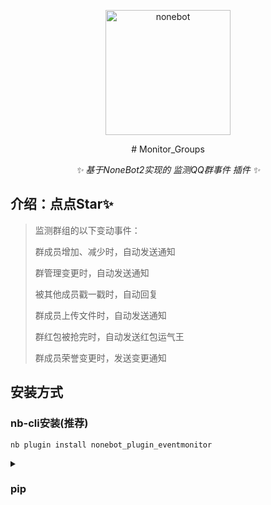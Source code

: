<p align="center">
  <a href="https://v2.nonebot.dev/"><img src="https://v2.nonebot.dev/logo.png" width="200" height="200" alt="nonebot"></a>
</p>


<div align="center">
# Monitor_Groups

_✨ 基于NoneBot2实现的 监测QQ群事件 插件 ✨_

</div>

## 介绍：点点Star✨
> 监测群组的以下变动事件：
>
> 群成员增加、减少时，自动发送通知
>
> 群管理变更时，自动发送通知
>
> 被其他成员戳一戳时，自动回复
>
> 群成员上传文件时，自动发送通知
>
> 群红包被抢完时，自动发送红包运气王
>
> 群成员荣誉变更时，发送变更通知

## 安装方式

### nb-cli安装(推荐)

```
nb plugin install nonebot_plugin_eventmonitor
```

<details><summary><h3>pip</h3></summary>

    pip install nonebot-plugin-eventmonitor
在’pyproject.toml‘文件中写入


    "nonebot_plugin_eventmonitor"

### 更新

```
pip install --upgrade nonebot-plugin-eventmonitor
```

## 配置

|   config   |   type   | default |        example        |                            usage                             |
| :--------: | :------: | :-----: | :-------------------: | :----------------------------------------------------------: |
|  chuo_cd   |   int    |    0    |     chuo_cd = 10      |                      戳一戳的cd（选填）                      |
| SUPERUSERS | set[str] |  set()  | SUPERUSERS=["114514"] | 机器人超级用户，可以使用权限 [`SUPERUSER`](https://nonebot.dev/docs/2.0.0/api/permission#SUPERUSER)(必填) |
|  NICKNAME  | set[str] |  set()  |   NICKNAME=["IKun"]   | 机器人昵称，通常协议适配器会根据用户是否 @user 或者是否以机器人昵称开头来判断是否是向机器人发送的消息(必填) |

## 指令结构帮助：

```
usage = """
    指令1：戳一戳(戳一戳bot获取文案)
    指令2：群荣誉监测(检测群聊中龙王，群聊之火，快乐源泉的获得并发送提示，当 bot获得群荣誉时有特殊消息)
    指令3：群文件检测(检测所有人发送群文件并发送提示)
    指令4：群成员减少检测(当有人退群时，发送退群消息；当主人/superuser退群有特殊回复)
    指令5：群成员增加检测(当有人入群时，发送入群欢迎，当bot首次入群会乞讨管理，当主人/superuser入群会有特殊回复)
    指令6：管理员变动检测(当新增管理员或取消管理员时发送消息提示，当bot自身被上/下管理时有特殊回复)
    指令7：运气王检测(检测抢红包检测后的运气王并发送提示消息)
    """
```

<details>
    <summary><h2>更新日志</h2></summary>

- v0.2.0

  - 🐛修复bot加群bug[issue6](https://github.com/Reversedeer/nonebot_plugin_eventmonitor/issues/18)
  
  - 优化提示
  
- v0.1.9
  - 🚨增加功能开关指令：event状态/event配置 
  - 🐛修复群文件不能检测bug(少写一个字母qwq)
  - 优化目录结构

- v0.1.7
  - 🚨新增所有功能开关[#issue5](https://github.com/Reversedeer/nonebot_plugin_eventmonitor/issues/9)

  - 🚨新增权限控制
  - 🐛修复潜在的bug
- v0.1.6
  - 🐛修复bug
- v0.1.5
  - 🐛修复获取superusers数值bug
  - 优化配置文件 [#issue4](https://github.com/Reversedeer/nonebot_plugin_eventmonitor/issues/6)
  - 删除冗余代码
- v0.1.3
  - 🐛修复配置文件bug
- v0.1.2
  - 🚨增加戳一戳的文案

  - 🐛修复bug
- v0.1.1

  - 🐛修复bug
- v0.1.0
  - 🚨新增戳一戳加了cd（本人觉得功能鸡肋）
  - 🐛修复管理员变动时API报错问题[#issue1](https://github.com/Reversedeer/nonebot_plugin_eventmonitor/issues/1)
  - 抛弃原有的配置模式
- v0.0.6
  - 🐛修复了大量的bug
  </details>

## 关于 ISSUE

以下 ISSUE 会被直接关闭

- 提交 BUG 不使用 Template
- 询问已知问题
- 提问找不到重点
- 重复提问

> 请注意, 开发者并没有义务回复您的问题. 您应该具备基本的提问技巧。  
> 有关如何提问，请阅读[《提问的智慧》](https://github.com/ryanhanwu/How-To-Ask-Questions-The-Smart-Way/blob/main/README-zh_CN.md)

## 感谢：

感谢[@cjladmin](https://github.com/cjladmin)的开源代码，在此基础上修改了bug

以后将持续更新并完善

## 其他插件

[舔狗日记](https://github.com/Reversedeer/nonebot_plugin_dog)

[使用API的chatGPTQQ聊天机器人](https://github.com/Reversedeer/nonebot_plugin_chatGPT_openai)

